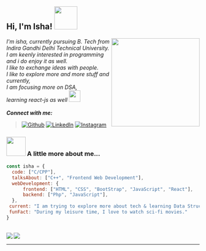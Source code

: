 <h2> Hi, I'm Isha! <img src="https://media.giphy.com/media/kBZ212yGzFaxgkSIKW/giphy.gif" width="60"></h2>
<img align='right' src="https://media.giphy.com/media/ieyl9zmCjO4b4t6qoY/giphy.gif" width="230">
<p><em> I'm isha, currently pursuing B. Tech from Indira Gandhi Delhi Technical University.<br>I am keenly interested in programming and i do enjoy it as well.<br> I like to exchange ideas with people.<br> I like to explore more and more stuff and currently,<br> I am focusing more on DSA,<br> learning react-js as well <img src="https://media.giphy.com/media/l1J9wQIaj0He3bTSU/giphy.gif" width="30"> 
  <br><br><b>Connect with me:</b></em></p>

> [![Github](https://img.shields.io/badge/GitHub-100000?style=for-the-badge&logo=github&logoColor=white)](https://github.com/falselunatic)
> [![LinkedIn](https://img.shields.io/badge/LinkedIn-0077B5?style=for-the-badge&logo=linkedin&logoColor=white)](https://www.linkedin.com/in/falselunatic/)
> [![Instagram](https://img.shields.io/badge/Instagram-E4405F?style=for-the-badge&logo=instagram&logoColor=white)](https://www.instagram.com/falselunaticc/)


### <img src="https://media.giphy.com/media/PTtGoz2GijZToMhh38/giphy.gif" width="50"> A little more about me...  

```javascript
const isha = {
  code: ["C/CPP"],
  talksAbout: ["C++", "Frontend Web Development"],
  webDevelopment: {
      frontend: ["HTML", "CSS", "BootStrap", "JavaScript", "React"],
      backend: ["Php", "JavaScript"],
  },
 current: "I am trying to explore more about tech & learning Data Structures and Algorithms as well",
 funFact: "During my leisure time, I love to watch sci-fi movies."
}
```
<br>
<div>
<img align = "left" src="https://github-readme-stats.vercel.app/api?username=falselunatic&hide=stars&show_icons=true&theme=dracula&line_height=32">
<img align = "  right" src="https://github-readme-stats.vercel.app/api/top-langs/?username=falselunatic&count_private=true&theme=dracula">
</div>


---
